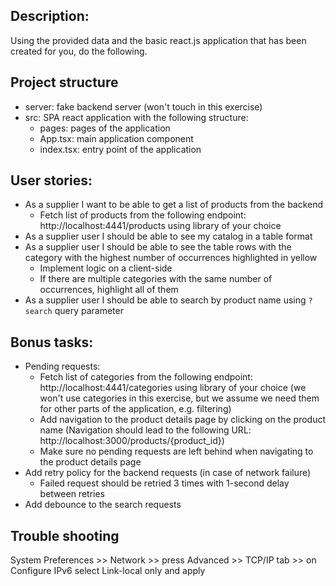 ## Description:

Using the provided data and the basic react.js application that has been created for you, do the following.

## Project structure

- server: fake backend server (won't touch in this exercise)
- src: SPA react application with the following structure:
  - pages: pages of the application
  - App.tsx: main application component
  - index.tsx: entry point of the application

## User stories:

- As a supplier I want to be able to get a list of products from the backend
  - Fetch list of products from the following endpoint: http://localhost:4441/products using library of your choice
- As a supplier user I should be able to see my catalog in a table format
- As a supplier user I should be able to see the table rows with the category with the highest number of occurrences highlighted in yellow
  - Implement logic on a client-side
  - If there are multiple categories with the same number of occurrences, highlight all of them
- As a supplier user I should be able to search by product name using `?search` query parameter

## Bonus tasks:

- Pending requests:
  - Fetch list of categories from the following endpoint: http://localhost:4441/categories using library of your choice
    (we won't use categories in this exercise, but we assume we need them for other parts of the application, e.g. filtering)
  - Add navigation to the product details page by clicking on the product name
    (Navigation should lead to the following URL: http://localhost:3000/products/{product_id})
  - Make sure no pending requests are left behind when navigating to the product details page
- Add retry policy for the backend requests (in case of network failure)
  - Failed request should be retried 3 times with 1-second delay between retries
- Add debounce to the search requests

## Trouble shooting

System Preferences >> Network >> press Advanced >> TCP/IP tab >> on Configure IPv6 select Link-local only and apply
